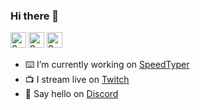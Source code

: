 ### Hi there 👋


[<img src="https://api.speedtyper.dev/users/codicocodes/badges/averagewpm" alt="SpeedTyper.dev avg wpm" height="25">](https://www.speedtyper.dev/profile/codicocodes) 
[<img src="https://api.speedtyper.dev/users/codicocodes/badges/topwpm" alt="SpeedTyper.dev top wpm" height="25">](https://www.speedtyper.dev/profile/codicocodes) 
[<img src="https://api.speedtyper.dev/users/codicocodes/badges/gamecount" alt="SpeedTyper.dev games" height="25">](https://www.speedtyper.dev/profile/codicocodes)


- ⌨️  I’m currently working on [SpeedTyper](https://speedtyper.dev)
- 📺  I stream live on [Twitch](https://twitch.tv/codico)
- 💬  Say hello on [Discord](https://discord.com/invite/AMbnnN5eep)
<!--
**codicocodes/codicocodes** is a ✨ _special_ ✨ repository because its `README.md` (this file) appears on your GitHub profile.


Here are some ideas to get you started:


- 🌱 I’m currently learning ...
- 👯 I’m looking to collaborate on ...
- 🤔 I’m looking for help with ...
- 💬 Ask me about ...
- 📫 How to reach me: ...
- 😄 Pronouns: ...
- ⚡ Fun fact: ...
-->
